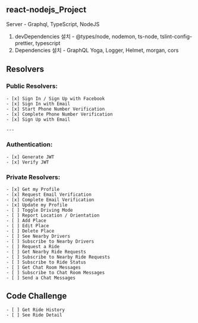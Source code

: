 ## react-nodejs_Project

Server - Graphql, TypeScript, NodeJS

1. devDependencies 설치 - @types/node, nodemon, ts-node, tslint-config-prettier, typescript
2. Dependencies 설치 - GraphQL Yoga, Logger, Helmet, morgan, cors

## Resolvers


### Public Resolvers:

    - [x] Sign In / Sign Up with Facebook
    - [x] Sign In with Email
    - [x] Start Phone Number Verification
    - [x] Complete Phone Number Verification
    - [x] Sign Up with Email

    ---

### Authentication:

    - [x] Generate JWT
    - [x] Verify JWT

### Private Resolvers:

    - [x] Get my Profile
    - [x] Request Email Verification
    - [x] Complete Email Verification
    - [x] Update my Profile
    - [ ] Toggle Driving Mode
    - [ ] Report Location / Orientation
    - [ ] Add Place
    - [ ] Edit Place
    - [ ] Delete Place
    - [ ] See Nearby Drivers
    - [ ] Subscribe to Nearby Drivers
    - [ ] Request a Ride
    - [ ] Get Nearby Ride Requests
    - [ ] Subscribe to Nearby Ride Requests
    - [ ] Subscribe to Ride Status
    - [ ] Get Chat Room Messages
    - [ ] Subscribe to Chat Room Messages
    - [ ] Send a Chat Messages

## Code Challenge

    - [ ] Get Ride History
    - [ ] See Ride Detail

